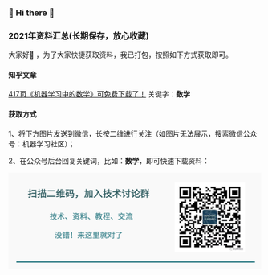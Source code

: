 ### 🙋 Hi there 🌱
### 2021年资料汇总(长期保存，放心收藏)

大家好👯 ，为了大家快捷获取资料，我已打包，按照如下方式获取即可。

#### 知乎文章

[417页《机器学习中的数学》可免费下载了！](https://zhuanlan.zhihu.com/p/352454572)  关键字：**数学**


#### 获取方式

1、将下方图片发送到微信，长按二维进行关注（如图片无法展示，搜索微信公众号：机器学习社区）；

2、在公众号后台回复关键词，比如：**数学**，即可快速下载资料：

![图片](https://github.com/ChenXi-code/material/blob/main/mt/%E5%BA%95%E5%9B%BE2.png)









